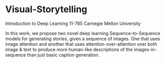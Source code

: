 # Visual-Storytelling
Introduction to Deep Learning 11-785 Carnegie Mellon University

In this work, we propose two novel deep learning Sequence-to-Sequence models for generating stories, given a sequence of images. One that uses image attention and another that uses attention-over-attention over both image & text to produce more human-like descriptions of the images-in-sequence than just basic caption generation.
